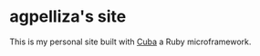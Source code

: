 agpelliza's site
================

This is my personal site built with [Cuba]() a Ruby microframework.